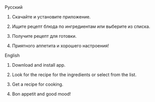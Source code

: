 Русский

1) Скачайте и установите приложение.

2) Ищите рецепт блюда по ингредиентам или выберите из списка.

3) Получите рецепт для готовки.

4) Приятного аппетита и хорошего настроения!

English

1) Download and install app.

2) Look for the recipe for the ingredients or select from the list.

3) Get a recipe for cooking.

4) Bon appetit and good mood!
